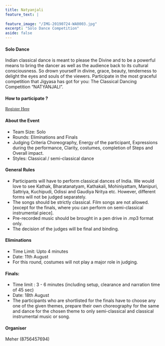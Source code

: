 ```yaml
---
title: Natyanjali
feature_text: |
  
feature_image: "/IMG-20190724-WA0003.jpg"
excerpt: "Solo Dance Competition"
aside: false
---
```

#### Solo Dance
Indian classical dance is meant to please the Divine and to be a powerful means to bring the dancer as well as the audience back to its cultural consciousness. So drown yourself in divine, grace, beauty, tenderness to delight the eyes and souls of the viewers. Participate in the most graceful competition that Jigyasa has got for you: The Classical Dancing Competition “NATYANJALI”. 

#### How to participate ?
[<span style="font-family:Papyrus; font-size:1em;">Register Here</span>](https://forms.gle/KdcxcBhTjBirV6pH8 "Event Registration link") 

#### About the Event
* Team Size: Solo
* Rounds: Eliminations and Finals 
* Judging Criteria
Choreography, Energy of the participant, Expressions during the performance, Clarity, costumes, completion of Steps and Overall impact. 
* Styles: Classical / semi-classical dance 

#### General Rules
* Participants will have to perform classical dances of India. We would love to see Kathak, Bharatanatyam, Kathakali, Mohiniyattam, Manipuri, Sattriya, Kuchipudi, Odissi and Gaudiya Nritya etc. However, different forms will not be judged separately.
* The songs should be strictly classical. Film songs are not allowed. [except for the finals, where you can perform on semi-classical instrumental piece].
* Pre-recorded music should be brought in a pen drive in .mp3 format only.
* The decision of the judges will be final and binding.

#### Eliminations 
* Time Limit: Upto 4 minutes
* Date: 11th August
* For this round, costumes will not play a major role in judging.

#### Finals: 
* Time limit : 3 - 6 minutes (including setup, clearance and narration time of 45 sec)
* Date: 18th August 
* The participants who are shortlisted for the finals have to choose any one of the given themes, prepare their own choreography for the same and dance for the chosen theme to only semi-classical and classical instrumental music or song.


#### Organiser
Meher (8756457694)


```
